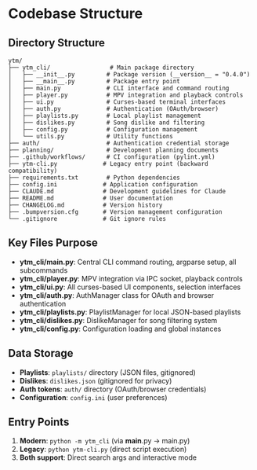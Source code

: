 # Codebase Structure

## Directory Structure
```
ytm/
├── ytm_cli/                 # Main package directory
│   ├── __init__.py         # Package version (__version__ = "0.4.0")
│   ├── __main__.py         # Package entry point
│   ├── main.py             # CLI interface and command routing
│   ├── player.py           # MPV integration and playback controls  
│   ├── ui.py               # Curses-based terminal interfaces
│   ├── auth.py             # Authentication (OAuth/browser)
│   ├── playlists.py        # Local playlist management
│   ├── dislikes.py         # Song dislike and filtering
│   ├── config.py           # Configuration management
│   └── utils.py            # Utility functions
├── auth/                   # Authentication credential storage
├── planning/               # Development planning documents
├── .github/workflows/      # CI configuration (pylint.yml)
├── ytm-cli.py             # Legacy entry point (backward compatibility)
├── requirements.txt        # Python dependencies
├── config.ini             # Application configuration
├── CLAUDE.md              # Development guidelines for Claude
├── README.md              # User documentation
├── CHANGELOG.md           # Version history
├── .bumpversion.cfg       # Version management configuration
└── .gitignore             # Git ignore rules
```

## Key Files Purpose
- **ytm_cli/main.py**: Central CLI command routing, argparse setup, all subcommands
- **ytm_cli/player.py**: MPV integration via IPC socket, playback controls
- **ytm_cli/ui.py**: All curses-based UI components, selection interfaces
- **ytm_cli/auth.py**: AuthManager class for OAuth and browser authentication
- **ytm_cli/playlists.py**: PlaylistManager for local JSON-based playlists
- **ytm_cli/dislikes.py**: DislikeManager for song filtering system
- **ytm_cli/config.py**: Configuration loading and global instances

## Data Storage
- **Playlists**: `playlists/` directory (JSON files, gitignored)
- **Dislikes**: `dislikes.json` (gitignored for privacy)
- **Auth tokens**: `auth/` directory (OAuth/browser credentials)
- **Configuration**: `config.ini` (user preferences)

## Entry Points
1. **Modern**: `python -m ytm_cli` (via __main__.py → main.py)
2. **Legacy**: `python ytm-cli.py` (direct script execution)
3. **Both support**: Direct search args and interactive mode